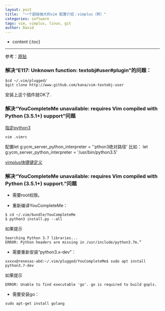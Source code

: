 ```yaml
---
layout: post
title:  "一个超级强大的vim 配置介绍：vimplus（转）"
categories: software
tags: vim, vimplus, linux, git
author: David
---
```


* content
{:toc}

---
参考：[原贴 ](https://mp.weixin.qq.com/s/kZvCBLyNi0aTkZtws1UoSA)


### 解决“E117: Unknown function: textobj#user#plugin”的问题：

```
$cd ~/.vim/plugged/
$git clone http://www.github.com/kana/vim-textobj-user

```
安装上这个插件就OK了.

### 解决“YouCompleteMe unavailable: requires Vim compiled with Python (3.5.1+) support”问题

[指定python3](https://www.jianshu.com/p/4d4f3773f832)

```
vim .vimrc

```

配置let g:ycm_server_python_interpreter = ''pthon3绝对路径'
比如：
let g:ycm_server_python_interpreter = '/usr/bin/python3.5'



[vimplus快捷键定义](https://learnku.com/articles/26431)


### 解决“YouCompleteMe unavailable: requires Vim compiled with Python (3.5.1+) support.”问题

* 需要root权限。

* 重新编译YouCompleteMe：

```
$ cd ~/.vim/bundle/YouCompleteMe
$ python3 install.py --all
```

如果提示
```
Searching Python 3.7 libraries...
ERROR: Python headers are missing in /usr/include/python3.7m.”
```

* 需要重新安装“python3.x-dev”：

```
xxxxx@renesas-abd:~/.vim/plugged/YouCompleteMe$ sudo apt install python3.7-dev
```

如果提示
```
ERROR: Unable to find executable 'go'. go is required to build gopls.
```

* 需要安装go：

```
sudo apt-get install golang
```